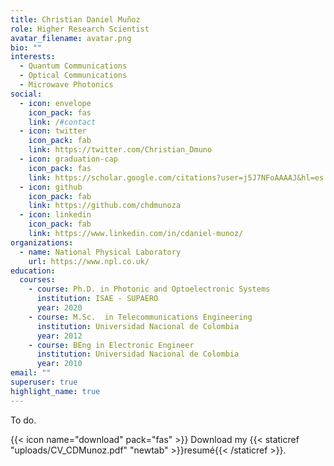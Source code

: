 ```yaml
---
title: Christian Daniel Muñoz
role: Higher Research Scientist
avatar_filename: avatar.png
bio: ""
interests:
  - Quantum Communications
  - Optical Communications
  - Microwave Photonics
social:
  - icon: envelope
    icon_pack: fas
    link: /#contact
  - icon: twitter
    icon_pack: fab
    link: https://twitter.com/Christian_Dmuno
  - icon: graduation-cap
    icon_pack: fas
    link: https://scholar.google.com/citations?user=j5J7NFoAAAAJ&hl=es
  - icon: github
    icon_pack: fab
    link: https://github.com/chdmunoza
  - icon: linkedin
    icon_pack: fab
    link: https://www.linkedin.com/in/cdaniel-munoz/
organizations:
  - name: National Physical Laboratory
    url: https://www.npl.co.uk/
education:
  courses:
    - course: Ph.D. in Photonic and Optoelectronic Systems
      institution: ISAE - SUPAERO
      year: 2020
    - course: M.Sc.  in Telecommunications Engineering
      institution: Universidad Nacional de Colombia
      year: 2012
    - course: BEng in Electronic Engineer
      institution: Universidad Nacional de Colombia
      year: 2010
email: ""
superuser: true
highlight_name: true
---
```

To do.

{{< icon name="download" pack="fas" >}} Download my {{< staticref "uploads/CV_CDMunoz.pdf" "newtab" >}}resumé{{< /staticref >}}.